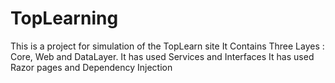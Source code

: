 # TopLearning
This is a project for simulation of the TopLearn site 
It Contains Three Layes : Core, Web and DataLayer.
It has used Services and Interfaces
It has used Razor pages and Dependency Injection
